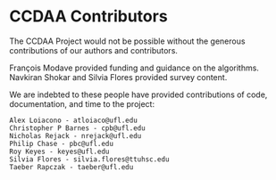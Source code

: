 # CCDAA Contributors

The CCDAA Project would not be possible without the generous contributions of
our authors and contributors.

François Modave provided funding and guidance on the algorithms.  Navkiran Shokar and Silvia Flores provided survey content.

We are indebted to these people have provided contributions of code, documentation, and time to the project:

    Alex Loiacono - atloiaco@ufl.edu
    Christopher P Barnes - cpb@ufl.edu
    Nicholas Rejack - nrejack@ufl.edu
    Philip Chase - pbc@ufl.edu
    Roy Keyes - keyes@ufl.edu
    Silvia Flores - silvia.flores@ttuhsc.edu
    Taeber Rapczak - taeber@ufl.edu
